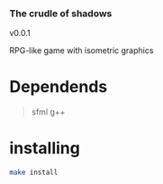 ### The crudle of shadows

v0.0.1

RPG-like game with isometric graphics

# Dependends
>sfml
>g++

# installing

 ```bash
make install

 ```